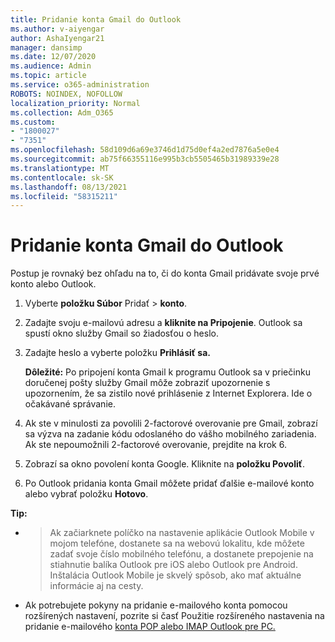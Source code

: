 ```yaml
---
title: Pridanie konta Gmail do Outlook
ms.author: v-aiyengar
author: AshaIyengar21
manager: dansimp
ms.date: 12/07/2020
ms.audience: Admin
ms.topic: article
ms.service: o365-administration
ROBOTS: NOINDEX, NOFOLLOW
localization_priority: Normal
ms.collection: Adm_O365
ms.custom:
- "1800027"
- "7351"
ms.openlocfilehash: 58d109d6a69e3746d1d75d0ef4a2ed7876a5e0e4
ms.sourcegitcommit: ab75f66355116e995b3cb5505465b31989339e28
ms.translationtype: MT
ms.contentlocale: sk-SK
ms.lasthandoff: 08/13/2021
ms.locfileid: "58315211"
---
```

# <a name="add-a-gmail-account-to-outlook"></a>Pridanie konta Gmail do Outlook

Postup je rovnaký bez ohľadu na to, či do konta Gmail pridávate svoje prvé konto alebo Outlook.

1. Vyberte **položku Súbor** Pridať  >  **konto**.
1. Zadajte svoju e-mailovú adresu a **kliknite na Pripojenie**. Outlook sa spustí okno služby Gmail so žiadosťou o heslo. 
1. Zadajte heslo a vyberte položku **Prihlásiť sa.**

    **Dôležité:** Po pripojení konta Gmail k programu Outlook sa v priečinku doručenej pošty služby Gmail môže zobraziť upozornenie s upozornením, že sa zistilo nové prihlásenie z Internet Explorera. Ide o očakávané správanie.

4. Ak ste v minulosti za povolili 2-factorové overovanie pre Gmail, zobrazí sa výzva na zadanie kódu odoslaného do vášho mobilného zariadenia. Ak ste nepoumožnili 2-factorové overovanie, prejdite na krok 6.
1. Zobrazí sa okno povolení konta Google. Kliknite na **položku Povoliť**.
1. Po Outlook pridania konta Gmail môžete pridať ďalšie e-mailové konto alebo vybrať položku **Hotovo**.

**Tip:**
- > Ak začiarknete políčko na nastavenie aplikácie Outlook Mobile v mojom telefóne, dostanete sa na webovú lokalitu, kde môžete zadať svoje číslo mobilného telefónu, a dostanete prepojenie na stiahnutie balíka Outlook pre iOS alebo Outlook pre Android. Inštalácia Outlook Mobile je skvelý spôsob, ako mať aktuálne informácie aj na cesty.
- Ak potrebujete pokyny na pridanie e-mailového konta pomocou rozšírených nastavení, pozrite si časť Použitie rozšíreného nastavenia na pridanie e-mailového [konta POP alebo IMAP Outlook pre PC.](https://support.microsoft.com/office/change-or-update-email-account-settings-in-outlook-for-windows-560a9065-3c3a-4ec5-a24f-cdb9a8d622a2#bkmk_advanced)
